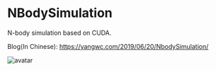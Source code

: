 # NBodySimulation
N-body simulation based on CUDA.

Blog(In Chinese): https://yangwc.com/2019/06/20/NbodySimulation/


![avatar](https://cdn.jsdelivr.net/gh/ZeusYang/CDN-for-yangwc.com@1.1.15/blog/Nbody/header.gif)
